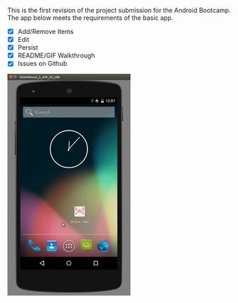 This is the first revision of the project submission for the Android Bootcamp. The app below meets the requirements of the basic app. 
- [x] Add/Remove Items
- [x] Edit
- [x] Persist
- [x] README/GIF Walkthrough
- [x] Issues on Github

![demo gif](https://github.com/rtpavlovsk21/AndroidPrework/blob/master/figures/demo.gif)